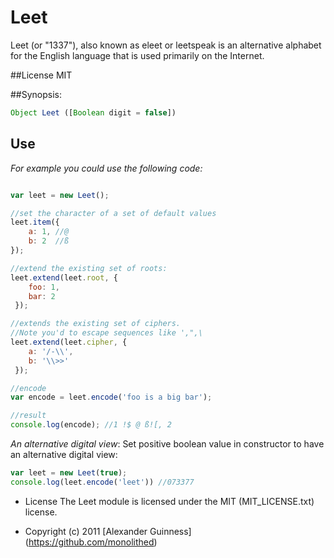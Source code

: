 # Leet

Leet (or "1337"), also known as eleet or leetspeak is an alternative alphabet for the English language that is used primarily on the Internet.

##License
	MIT

##Synopsis:
```javascript
Object Leet ([Boolean digit = false])
```

## Use
*For example you could use the following code:*

```javascript

var leet = new Leet();

//set the character of a set of default values
leet.item({
    a: 1, //@
    b: 2  //ß
});

//extend the existing set of roots:
leet.extend(leet.root, {
    foo: 1,
    bar: 2
 });

//extends the existing set of ciphers.
//Note you'd to escape sequences like ',",\
leet.extend(leet.cipher, {
    a: '/-\\',
    b: '\\>>'
 });

//encode
var encode = leet.encode('foo is a big bar');

//result
console.log(encode); //1 !$ @ ß![, 2
```

*An alternative digital view*:
Set positive boolean value in constructor to have an alternative digital view:

```javascript
var leet = new Leet(true);
console.log(leet.encode('leet')) //073377
```

* License
    The Leet module is licensed under the MIT (MIT_LICENSE.txt) license.

* Copyright (c) 2011 [Alexander Guinness] (https://github.com/monolithed)
